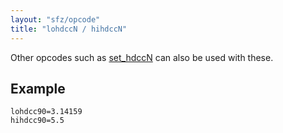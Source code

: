 ```yaml
---
layout: "sfz/opcode"
title: "lohdccN / hihdccN"
---
```

Other opcodes such as [set_hdccN](set_hdccN) can also be used with these.

## Example

```
lohdcc90=3.14159
hihdcc90=5.5
```
